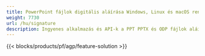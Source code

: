 ```yaml
---
title: PowerPoint fájlok digitális aláírása Windows, Linux és macOS rendszeren
weight: 7730
url: /hu/signature
description: Ingyenes alkalmazás és API-k a PPT PPTX és ODP fájlok aláírásainak kezelésére
---
```


{{< blocks/products/pf/agp/feature-solution >}} 

